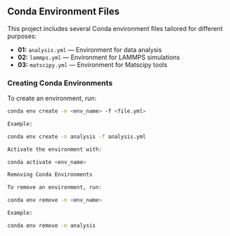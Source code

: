 ## Conda Environment Files

This project includes several Conda environment files tailored for different purposes:

- **01:** `analysis.yml` — Environment for data analysis  
- **02:** `lammps.yml` — Environment for LAMMPS simulations  
- **03:** `matscipy.yml` — Environment for Matscipy tools  

### Creating Conda Environments

To create an environment, run:

```bash
conda env create -n <env_name> -f <file.yml>

Example:

conda env create -n analysis -f analysis.yml

Activate the environment with:

conda activate <env_name>

Removing Conda Environments

To remove an environment, run:

conda env remove -n <env_name>

Example:

conda env remove -n analysis